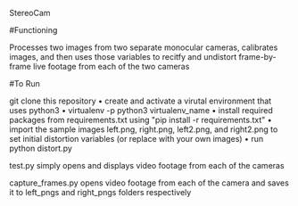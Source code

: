 StereoCam

#Functioning

Processes two images from two separate monocular cameras, calibrates images, and then uses those variables to recitfy and undistort frame-by-frame live footage from each of the two cameras

#To Run

git clone this repository • create and activate a virutal environment that uses python3 • virtualenv -p python3 virtualenv_name • install required packages from requirements.txt using "pip install -r requirements.txt" • import the sample images left.png, right.png, left2.png, and right2.png to set initial distortion variables (or replace with your own images) • run python distort.py

test.py simply opens and displays video footage from each of the cameras

capture_frames.py opens video footage from each of the camera and saves it to left_pngs and right_pngs folders respectively
